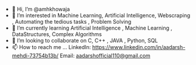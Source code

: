 - 👋 Hi, I’m @amhkhowaja
- 👀 I’m interested in Machine Learning, Artificial Intelligence, Webscraping , Automating the tedious tasks , Problem Solving
- 🌱 I’m currently learning Artificial Intelligence , Machine Learning , DataStructures, Complex Algorithms 
- 💞️ I’m looking to collaborate on C, C++ , JAVA , Python, SQL
- 📫 How to reach me ...
      LinkedIn: https://www.linkedin.com/in/aadarsh-mehdi-73754b13b/
      Email: aadarshofficial110@gmail.com
<!---
amhkhowaja/amhkhowaja is a ✨ special ✨ repository because its `README.md` (this file) appears on your GitHub profile.
You can click the Preview link to take a look at your changes.
--->
